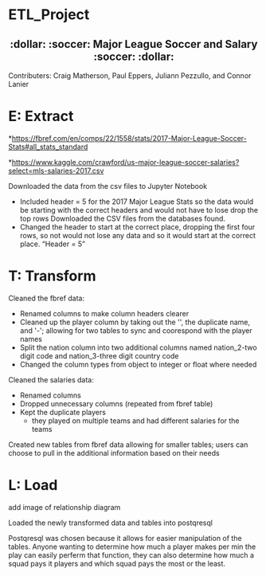 # ETL_Project

<h2 align="center">:dollar: :soccer: Major League Soccer and Salary :soccer: :dollar:</h2>

Contributers: Craig Matherson, Paul Eppers, Juliann Pezzullo, and Connor Lanier

# E: Extract 
*https://fbref.com/en/comps/22/1558/stats/2017-Major-League-Soccer-Stats#all_stats_standard

*https://www.kaggle.com/crawford/us-major-league-soccer-salaries?select=mls-salaries-2017.csv

Downloaded the data from the csv files to Jupyter Notebook
*    Included header = 5 for the 2017 Major League Stats so the data would be starting with the correct headers and would not have to lose drop the top rows
Downloaded the CSV files from the databases found.
*    Changed the header to start at the correct place, dropping the first four rows, so not would not lose any data and so it would start at the correct place.
     “Header = 5”


# T: Transform
Cleaned the fbref data:
-    Renamed columns to make column headers clearer
-    Cleaned up the player column by taking out the '\', the duplicate name, and '-'; allowing for two tables to sync and coorespond with the player names
-    Split the nation column into two additional columns named nation_2-two digit code and nation_3-three digit country code
-    Changed the column types from object to integer or float where needed

Cleaned the salaries data:
-    Renamed columns
-    Dropped unnecessary columns (repeated from fbref table)
-    Kept the duplicate players
        - they played on multiple teams and had different salaries for the teams
    
Created new tables from fbref data allowing for smaller tables; users can choose to pull in the additional information based on their needs 
    


# L: Load
add image of relationship diagram

Loaded the newly transformed data and tables into postqresql 

Postqresql was chosen because it allows for easier manipulation of the tables.  Anyone wanting to determine how much a player makes per min the play can easily perferm that function, they can also determine how much a squad pays it players and which squad pays the most or the least. 

